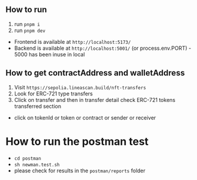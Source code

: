 ## How to run

1. run `pnpm i`
2. run `pnpm dev`
  - Frontend is available at `http://localhost:5173/`
  - Backend is available at `http://localhost:5001/` (or process.env.PORT) - 5000 has been inuse in local


## How to get contractAddress and walletAddress
1. Visit `https://sepolia.lineascan.build/nft-transfers`
2. Look for ERC-721 type transfers
3. Click on transfer and then in transfer detail check ERC-721 tokens transferred section
  - click on tokenId or token or contract or sender or receiver

# How to run the postman test 
- `cd postman`
- `sh newman.test.sh`
- please check for results in the `postman/reports` folder